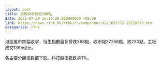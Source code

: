 ```yaml
---
layout: post
title: 港股收市跌逾200點
date: 2021-07-20 16:18:29.000000000 +08:00
link: https://news.rthk.hk/rthk/ch/component/k2/1601712-20210720.htm
categories: rthk
---
```


港股尾市跌幅收窄，恒生指數最多曾跌368點，收市報27259點，跌230點。主板成交1395億元。

各主要分類指數都下跌。科技股指數跌逾1%。
